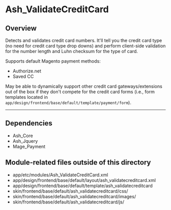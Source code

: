 # Ash_ValidateCreditCard


## Overview

Detects and validates credit card numbers. It'll tell you the credit card type (no need for  credit card type drop downs) and perform client-side validation for the number length and Luhn checksum for the type of card.</p>

Supports default Magento payment methods:

+ Authorize.net
+ Saved CC

May be able to dynamically support other credit card gateways/extensions out of the box if they don't compete for the credit card forms (i.e., form templates located in `app/design/frontend/base/default/template/payment/form`).

----------------

## Dependencies

+ Ash_Core
+ Ash_Jquery
+ Mage_Payment

## Module-related files outside of this directory

+ app/etc/modules/Ash_ValidateCreditCard.xml
+ app/design/frontend/base/default/layout/ash_validatecreditcard.xml
+ app/design/frontend/base/default/template/ash_validatecreditcard
+ skin/frontend/base/default/ash_validatecreditcard/css/
+ skin/frontend/base/default/ash_validatecreditcard/images/
+ skin/frontend/base/default/ash_validatecreditcard/js/
